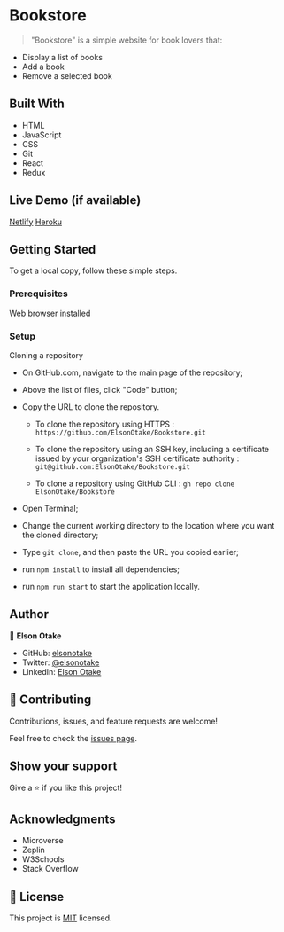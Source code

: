# Bookstore

>"Bookstore" is a simple website for book lovers that:

- Display a list of books
- Add a book
- Remove a selected book


## Built With

- HTML
- JavaScript
- CSS
- Git
- React
- Redux


## Live Demo (if available)

[Netlify]()
[Heroku]()


## Getting Started

To get a local copy, follow these simple steps.

### Prerequisites

Web browser installed

### Setup

Cloning a repository

- On GitHub.com, navigate to the main page of the repository;

- Above the list of files, click "Code" button;

- Copy the URL to clone the repository. 

  - To clone the repository using HTTPS : `https://github.com/ElsonOtake/Bookstore.git`

  - To clone the repository using an SSH key, including a certificate issued by your organization's SSH certificate authority : `git@github.com:ElsonOtake/Bookstore.git`

  - To clone a repository using GitHub CLI : `gh repo clone ElsonOtake/Bookstore`

- Open Terminal;

- Change the current working directory to the location where you want the cloned directory;

- Type `git clone`, and then paste the URL you copied earlier;

- run `npm install` to install all dependencies;

- run `npm run start` to start the application locally.


## Author

👤 **Elson Otake**

- GitHub: [elsonotake](https://github.com/elsonotake)
- Twitter: [@elsonotake](https://twitter.com/elsonotake)
- LinkedIn: [Elson Otake](https://linkedin.com/in/elson-otake-0b5b9138)


## 🤝 Contributing

Contributions, issues, and feature requests are welcome!

Feel free to check the [issues page](../../issues/).


## Show your support

Give a ⭐️ if you like this project!


## Acknowledgments

- Microverse
- Zeplin
- W3Schools
- Stack Overflow


## 📝 License

This project is [MIT](./MIT.md) licensed.